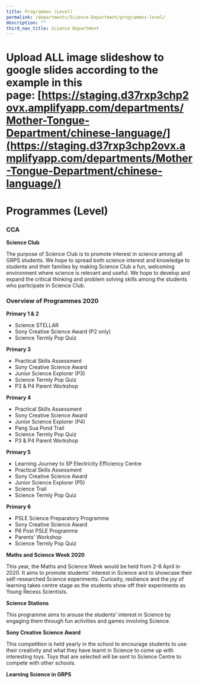 ```yaml
---
title: Programmes (Level)
permalink: /departments/Science-Department/programmes-level/
description: ""
third_nav_title: Science Department
---
```

# Upload ALL image slideshow to google slides according to the example in this page: [https://staging.d37rxp3chp2ovx.amplifyapp.com/departments/Mother-Tongue-Department/chinese-language/](https://staging.d37rxp3chp2ovx.amplifyapp.com/departments/Mother-Tongue-Department/chinese-language/)

# Programmes (Level)

### CCA

**Science Club**

The purpose of Science Club is to promote interest in science among all GRPS students. We hope to spread both science interest and knowledge to students and their families by making Science Club a fun, welcoming environment where science is relevant and useful. We hope to develop and expand the critical thinking and problem solving skills among the students who participate in Science Club.

### Overview of Programmes 2020

**Primary 1 & 2**

*   Science STELLAR
*   Sony Creative Science Award (P2 only)
*   Science Termly Pop Quiz  
    

**Primary 3**

*   Practical Skills Assessment
*   Sony Creative Science Award
*   Junior Science Explorer (P3)
*   Science Termly Pop Quiz
*   P3 & P4 Parent Workshop

**Primary 4**

*   Practical Skills Assessment
*   Sony Creative Science Award
*   Junior Science Explorer (P4)
*   Pang Sua Pond Trail 
*   Science Termly Pop Quiz
*   P3 & P4 Parent Workshop

**Primary 5**

*   Learning Journey to SP Electricity Efficiency Centre
*   Practical Skills Assessment
*   Sony Creative Science Award
*   Junior Science Explorer (P5)
*   Science Trail
*   Science Termly Pop Quiz

**Primary 6**

*   PSLE Science Preparatory Programme
*   Sony Creative Science Award
*   P6 Post PSLE Programme
*   Parents' Workshop            
*   Science Termly Pop Quiz

  

**Maths and Science Week 2020**   

  

This year, the Maths and Science Week would be held from 2-8 April in 2020. It aims to promote students' interest in Science and to showcase their self-researched Science experiments. Curiosity, resilience and the joy of learning takes centre stage as the students show off their experiments as Young Recess Scientists.

**Science Stations**   

This programme aims to arouse the students’ interest in Science by engaging them through fun activities and games involving Science.

**Sony Creative Science Award**    
  
This competition is held yearly in the school to encourage students to use their creativity and what they have learnt in Science to come up with interesting toys. Toys that are selected will be sent to Science Centre to compete with other schools.

**Learning Science in GRPS**